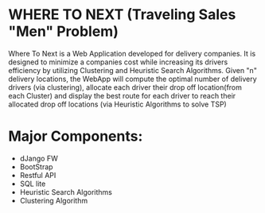 # WHERE TO NEXT (Traveling Sales "Men" Problem)

Where To Next is a Web Application developed for delivery companies. It is designed to minimize a companies cost while increasing its drivers efficiency by utilizing Clustering and Heuristic Search Algorithms. Given "n" delivery locations, the WebApp will compute the optimal number of delivery drivers (via clustering), allocate each driver their drop off location(from each Cluster) and display the best route for each driver to reach their allocated drop off locations (via Heuristic Algorithms to solve TSP)

# Major Components:
- dJango FW
- BootStrap
- Restful API
- SQL lite
- Heuristic Search Algorithms
- Clustering Algorithm
